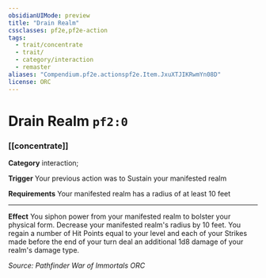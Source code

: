 ```yaml
---
obsidianUIMode: preview
title: "Drain Realm"
cssclasses: pf2e,pf2e-action
tags:
  - trait/concentrate
  - trait/
  - category/interaction
  - remaster
aliases: "Compendium.pf2e.actionspf2e.Item.JxuXTJIKRwmYn08D"
license: ORC
---
```

# Drain Realm `pf2:0`

### [[concentrate]]

**Category** interaction; 




**Trigger** Your previous action was to Sustain your manifested realm

**Requirements** Your manifested realm has a radius of at least 10 feet

* * *

**Effect** You siphon power from your manifested realm to bolster your physical form. Decrease your manifested realm's radius by 10 feet. You regain a number of Hit Points equal to your level and each of your Strikes made before the end of your turn deal an additional 1d8 damage of your realm's damage type.

*Source: Pathfinder War of Immortals*
*ORC*